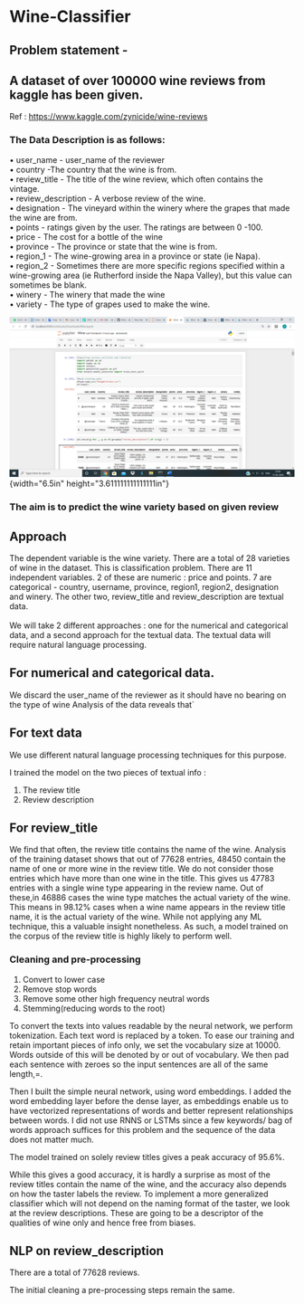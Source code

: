 # Wine-Classifier

## Problem statement - 
## A dataset of over 100000 wine reviews from kaggle has been given.
   Ref : https://www.kaggle.com/zynicide/wine-reviews
### The Data Description is as follows:
•	user_name - user_name of the reviewer <br>
•	country -The country that the wine is from. <br>
•	review_title - The title of the wine review, which often contains the vintage. <br>
•	review_description - A verbose review of the wine. <br> 
•	designation - The vineyard within the winery where the grapes that made the wine are from. <br>
•	points - ratings given by the user. The ratings are between 0 -100. <br>
•	price - The cost for a bottle of the wine <br>
•	province - The province or state that the wine is from. <br>
•	region_1 - The wine-growing area in a province or state (ie Napa). <br>
•	region_2 - Sometimes there are more specific regions specified within a wine-growing area (ie Rutherford inside the Napa Valley), but this value can sometimes be blank. <br>
•	winery - The winery that made the wine <br>
•	variety - The type of grapes used to make the wine. 


![](./Wine-Classifier-master/media/ss.png){width="6.5in"
height="3.611111111111111in"}


### The aim is to predict the wine variety based on given review

## Approach

The dependent variable is the wine variety. There are a total of 28 varieties of wine in the dataset. This is classification problem. 
There are 11 independent variables. 2 of these are numeric : price and points. 7 are categorical - country, username, province, region1, region2, designation and winery. The other two, review_title and review_description are textual data. <br>
<br>
We will take 2 different approaches : one for the numerical and categorical data, and a second approach for the textual data. The textual data will require natural language processing.

## For numerical and categorical data.

We discard the user_name of the reviewer as it should have no bearing on the type of wine
Analysis of the data reveals that`

## For text data
We use different natural language processing techniques for this purpose.

I trained the model on the two pieces of textual info :

1) The review title
2) Review description

## For review_title

We find that often, the review title contains the name of the wine. Analysis of the training dataset shows that out of 77628 entries, 48450 contain the name of one or more wine in the review title. We do not consider those entries which have more than one wine in the title. This gives us 47783 entries with a single wine type appearing in the review name. Out of these,in 46886 cases the wine type matches the actual variety of the wine. This means in 98.12% cases when a wine name appears in the review title name, it is the actual variety of the wine. While not applying any ML technique, this a valuable insight nonetheless. As such, a model trained on the corpus of the review title is highly likely to perform well.

### Cleaning and pre-processing

1. Convert to lower case
2. Remove stop words
3. Remove some other high frequency neutral words
4. Stemming(reducing words to the root)


To convert the texts into values readable by the neural network, we perform tokenization. Each text word is replaced by a token. To ease our training and retain important pieces of info only, we set the vocabulary size at 10000. Words outside of this will be denoted by <OOV> or out of vocabulary. We then pad each sentence with zeroes so the input sentences are all of the same length,=.
   
   
Then I built the simple neural network, using word embeddings. I added the word embedding layer before the dense layer, as embeddings enable us to have vectorized representations of words and better represent relationships between words.
I did not use RNNS or LSTMs since a few keywords/ bag of words approach suffices for this problem and the sequence of the data does not matter much.

The model trained on solely review titles gives a peak accuracy of 95.6%. 


While this gives a good accuracy, it is hardly a surprise as most of the review titles contain the name of the wine, and the accuracy also depends on how the taster labels the review. To implement a more generalized classifier which will not depend on the naming format of the taster, we look at the review descriptions. These are going to be a descriptor of the qualities of wine only and hence free from biases.

## NLP on review_description
There are a total of  77628 reviews.

The initial cleaning a pre-processing steps remain the same.


